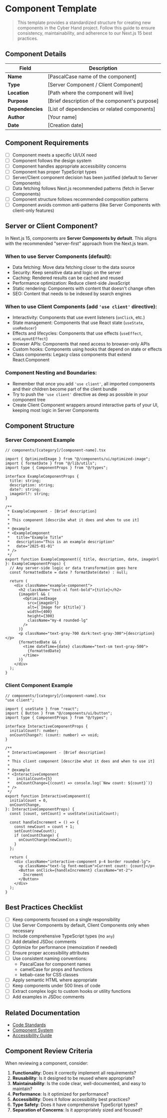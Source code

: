 # Component Template

> This template provides a standardized structure for creating new components in the Cyber Hand project. Follow this guide to ensure consistency, maintainability, and adherence to our Next.js 15 best practices.

## Component Details

| Field            | Description                                    |
| ---------------- | ---------------------------------------------- |
| **Name**         | [PascalCase name of the component]             |
| **Type**         | [Server Component / Client Component]          |
| **Location**     | [Path where the component will live]           |
| **Purpose**      | [Brief description of the component's purpose] |
| **Dependencies** | [List of dependencies or related components]   |
| **Author**       | [Your name]                                    |
| **Date**         | [Creation date]                                |

## Component Requirements

- [ ] Component meets a specific UI/UX need
- [ ] Component follows the design system
- [ ] Component handles appropriate accessibility concerns
- [ ] Component has proper TypeScript types
- [ ] Server/Client component decision has been justified (default to Server Components)
- [ ] Data fetching follows Next.js recommended patterns (fetch in Server Components)
- [ ] Component structure follows recommended composition patterns
- [ ] Component avoids common anti-patterns (like Server Components with client-only features)

## Server or Client Component?

In Next.js 15, components are **Server Components by default**. This aligns with the recommended "server-first" approach from the Next.js team.

### When to use Server Components (default):

- Data fetching: Move data fetching closer to the data source
- Security: Keep sensitive data and logic on the server
- Caching: Rendered results can be cached and reused
- Performance optimization: Reduce client-side JavaScript
- Static rendering: Components with content that doesn't change often
- SEO: Content that needs to be indexed by search engines

### When to use Client Components (add `'use client'` directive):

- Interactivity: Components that use event listeners (`onClick`, etc.)
- State management: Components that use React state (`useState`, `useReducer`)
- Effects and lifecycles: Components that use effects (`useEffect`, `useLayoutEffect`)
- Browser APIs: Components that need access to browser-only APIs
- Custom hooks: Components using hooks that depend on state or effects
- Class components: Legacy class components that extend React.Component

### Component Nesting and Boundaries:

- Remember that once you add `'use client'`, all imported components and their children become part of the client bundle
- Try to push the `'use client'` directive as deep as possible in your component tree
- Create Client Component wrappers around interactive parts of your UI, keeping most logic in Server Components

## Component Structure

### Server Component Example

```tsx
// components/[category]/[component-name].tsx

import { OptimizedImage } from "@/components/ui/optimized-image";
import { formatDate } from "@/lib/utils";
import type { ComponentProps } from "@/types";

interface ExampleComponentProps {
  title: string;
  description: string;
  date?: string;
  imageUrl?: string;
}

/**
 * ExampleComponent - [Brief description]
 *
 * This component [describe what it does and when to use it]
 *
 * @example
 * <ExampleComponent
 *   title="Example Title"
 *   description="This is an example description"
 *   date="2025-01-01"
 * />
 */
export function ExampleComponent({ title, description, date, imageUrl }: ExampleComponentProps) {
  // Any server-side logic or data transformation goes here
  const formattedDate = date ? formatDate(date) : null;

  return (
    <div className="example-component">
      <h2 className="text-xl font-bold">{title}</h2>
      {imageUrl && (
        <OptimizedImage
          src={imageUrl}
          alt={`Image for ${title}`}
          width={400}
          height={300}
          className="my-4 rounded-lg"
        />
      )}
      <p className="text-gray-700 dark:text-gray-300">{description}</p>
      {formattedDate && (
        <time dateTime={date} className="text-sm text-gray-500">
          {formattedDate}
        </time>
      )}
    </div>
  );
}
```

### Client Component Example

```tsx
// components/[category]/[component-name].tsx
"use client";

import { useState } from "react";
import { Button } from "@/components/ui/button";
import type { ComponentProps } from "@/types";

interface InteractiveComponentProps {
  initialCount?: number;
  onCountChange?: (count: number) => void;
}

/**
 * InteractiveComponent - [Brief description]
 *
 * This client component [describe what it does and when to use it]
 *
 * @example
 * <InteractiveComponent
 *   initialCount={5}
 *   onCountChange={(count) => console.log(`New count: ${count}`)}
 * />
 */
export function InteractiveComponent({
  initialCount = 0,
  onCountChange,
}: InteractiveComponentProps) {
  const [count, setCount] = useState(initialCount);

  const handleIncrement = () => {
    const newCount = count + 1;
    setCount(newCount);
    if (onCountChange) {
      onCountChange(newCount);
    }
  };

  return (
    <div className="interactive-component p-4 border rounded-lg">
      <p className="text-lg font-medium">Current count: {count}</p>
      <Button onClick={handleIncrement} className="mt-2">
        Increment
      </Button>
    </div>
  );
}
```

## Best Practices Checklist

- [ ] Keep components focused on a single responsibility
- [ ] Use Server Components by default, Client Components only when necessary
- [ ] Include comprehensive TypeScript types (no `any`)
- [ ] Add detailed JSDoc comments
- [ ] Optimize for performance (memoization if needed)
- [ ] Ensure proper accessibility attributes
- [ ] Use consistent naming conventions:
  - PascalCase for component names
  - camelCase for props and functions
  - kebab-case for CSS classes
- [ ] Apply semantic HTML where appropriate
- [ ] Keep components under 500 lines of code
- [ ] Extract complex logic to custom hooks or utility functions
- [ ] Add examples in JSDoc comments

## Related Documentation

- [Code Standards](/docs/getting-started/code-standards.md)
- [Component System](/docs/architecture/component-system.md)
- [Accessibility Guide](/docs/guides/accessibility.md)

## Component Review Criteria

When reviewing a component, consider:

1. **Functionality**: Does it correctly implement all requirements?
2. **Reusability**: Is it designed to be reused where appropriate?
3. **Maintainability**: Is the code clear, well-documented, and easy to maintain?
4. **Performance**: Is it optimized for performance?
5. **Accessibility**: Does it follow accessibility best practices?
6. **Type Safety**: Does it have comprehensive TypeScript types?
7. **Separation of Concerns**: Is it appropriately sized and focused?
